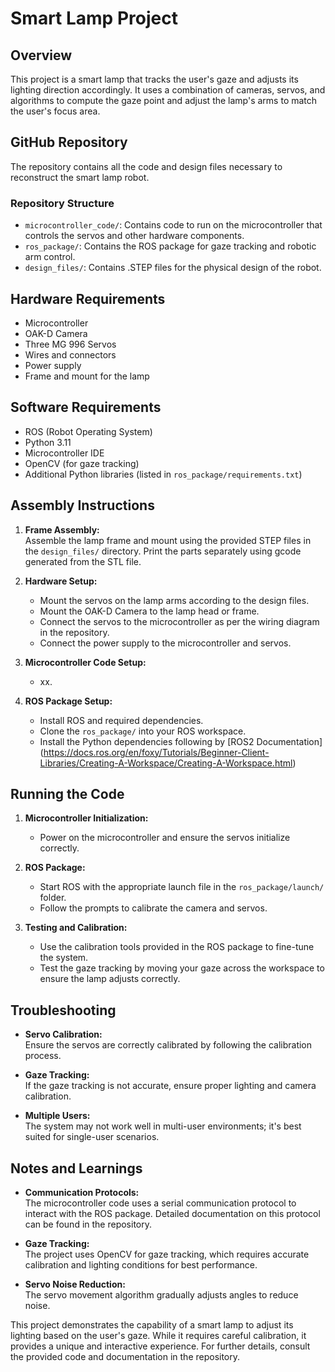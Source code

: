 # Smart Lamp Project 
## Overview

This project is a smart lamp that tracks the user's gaze and adjusts its lighting direction accordingly. It uses a combination of cameras, servos, and algorithms to compute the gaze point and adjust the lamp's arms to match the user's focus area.

## GitHub Repository


The repository contains all the code and design files necessary to reconstruct the smart lamp robot.

### Repository Structure

- `microcontroller_code/`: Contains code to run on the microcontroller that controls the servos and other hardware components.
- `ros_package/`: Contains the ROS package for gaze tracking and robotic arm control.
- `design_files/`: Contains .STEP files for the physical design of the robot.

## Hardware Requirements

- Microcontroller 
- OAK-D Camera 
- Three MG 996 Servos
- Wires and connectors
- Power supply
- Frame and mount for the lamp

## Software Requirements

- ROS (Robot Operating System)
- Python 3.11
- Microcontroller IDE 
- OpenCV (for gaze tracking)
- Additional Python libraries (listed in `ros_package/requirements.txt`)

## Assembly Instructions

1. **Frame Assembly:**  
   Assemble the lamp frame and mount using the provided STEP files in the `design_files/` directory. Print the parts separately using gcode generated from the STL file.
   
2. **Hardware Setup:**
   - Mount the servos on the lamp arms according to the design files.
   - Mount the OAK-D Camera to the lamp head or frame.
   - Connect the servos to the microcontroller as per the wiring diagram in the repository.
   - Connect the power supply to the microcontroller and servos.

3. **Microcontroller Code Setup:**
   - xx.

4. **ROS Package Setup:**
   - Install ROS and required dependencies.
   - Clone the `ros_package/` into your ROS workspace.
   - Install the Python dependencies following by [ROS2 Documentation] (https://docs.ros.org/en/foxy/Tutorials/Beginner-Client-Libraries/Creating-A-Workspace/Creating-A-Workspace.html)

## Running the Code

1. **Microcontroller Initialization:**
   - Power on the microcontroller and ensure the servos initialize correctly.

2. **ROS Package:**
   - Start ROS with the appropriate launch file in the `ros_package/launch/` folder.
   - Follow the prompts to calibrate the camera and servos.

3. **Testing and Calibration:**
   - Use the calibration tools provided in the ROS package to fine-tune the system.
   - Test the gaze tracking by moving your gaze across the workspace to ensure the lamp adjusts correctly.

## Troubleshooting

- **Servo Calibration:**  
  Ensure the servos are correctly calibrated by following the calibration process.
  
- **Gaze Tracking:**  
  If the gaze tracking is not accurate, ensure proper lighting and camera calibration.

- **Multiple Users:**  
  The system may not work well in multi-user environments; it's best suited for single-user scenarios.

## Notes and Learnings

- **Communication Protocols:**  
  The microcontroller code uses a serial communication protocol to interact with the ROS package. Detailed documentation on this protocol can be found in the repository.

- **Gaze Tracking:**  
  The project uses OpenCV for gaze tracking, which requires accurate calibration and lighting conditions for best performance.

- **Servo Noise Reduction:**  
  The servo movement algorithm gradually adjusts angles to reduce noise.

This project demonstrates the capability of a smart lamp to adjust its lighting based on the user's gaze. While it requires careful calibration, it provides a unique and interactive experience. For further details, consult the provided code and documentation in the repository.
